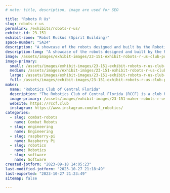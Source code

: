 ```yaml
---
# note: title, description, image are used for SEO

title: "Robots R Us"
slug: robots-r-us
permalink: /exhibits/robots-r-us/
exhibit-id: 23-151
exhibit-zone: "Robot Ruckus (Spirit Building)"
space-number: "SA24"
description: "A showcase of the robots designed and built by the Robotics Club of Central Florida"
description-long: "A showcase of the robots designed and built by the Robotics Club of Central Florida. Categorically, the showcase will include some interactive robots used by the club in Outreach events, a couple of our competition robots, a few of our leisurely projects, and Tape-measure (Our Boston Dynamics Spot robot). Apart from the physical robots, we will have infographics that detail how we built the robots and what we use them for. "
image: /assets/images/exhibit-images/23-151-exhibit-robots-r-us-club-poster-large.jpg
image-primary: 
  small: /assets/images/exhibit-images/23-151-exhibit-robots-r-us-club-poster-small.jpg
  medium: /assets/images/exhibit-images/23-151-exhibit-robots-r-us-club-poster-medium.jpg
  large: /assets/images/exhibit-images/23-151-exhibit-robots-r-us-club-poster-large.jpg
  full: /assets/images/exhibit-images/23-151-exhibit-robots-r-us-club-poster-full.jpg
maker: 
  name: "Robotics Club of Central Florida"
  description: "The Robotics Club of Central Florida (RCCF) is a club based at the University of Central Florida. As a university academic robotics club, our focus is on building robots for the purpose of education, competition, research, and leisure. RCCF is made up of members from a number of majors in the university; Each of whom contributes to the creation of our robots and the club's functionality. "
  image-primary: /assets/images/exhibit-images/23-151-maker-robots-r-us-rccf-logo-2-medium.png
  website: https://rccf.club
  instagram: https://www.instagram.com/ucf_robotics/
categories: 
  - slug: combat-robots
    name: Combat Robots
  - slug: engineering
    name: Engineering
  - slug: raspberry-pi
    name: Raspberry Pi
  - slug: robotics
    name: Robotics
  - slug: software
    name: Software
created-jotform: "2023-09-18 14:05:23"
last-modified-jotform: "2023-10-27 21:18:49"
last-exported: "2023-10-27 21:23:49"
sitemap: false

---
```

